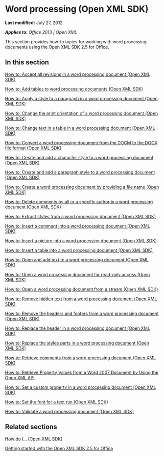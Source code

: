 <!--This is the start of the document-->
# Word processing (Open XML SDK)
**Last modified:** July 27, 2012

_**Applies to:** Office 2013 | Open XML_

This section provides how-to topics for working with word processing documents using the Open XML SDK 2.5 for Office.


## In this section
 [How to: Accept all revisions in a word processing document (Open XML SDK)](https://github.com/jhershey00/OpenXMLTest/blob/master/articles/b3406fcc-f10b-4075-a18f-116400f35faf.md)

 [How to: Add tables to word processing documents (Open XML SDK)](https://github.com/jhershey00/OpenXMLTest/blob/master/articles/65c377d2-1763-4bb6-8915-bc6839ccf62d.md)

 [How to: Apply a style to a paragraph in a word processing document (Open XML SDK)](https://github.com/jhershey00/OpenXMLTest/blob/master/articles/8d465a77-6c1b-453a-8375-ecf80d2f1bdc.md)

 [How to: Change the print orientation of a word processing document (Open XML SDK)](https://github.com/jhershey00/OpenXMLTest/blob/master/articles/bb5319c8-ee99-4862-937b-94dcae8deaca.md)

 [How to: Change text in a table in a word processing document (Open XML SDK)](https://github.com/jhershey00/OpenXMLTest/blob/master/articles/69f7c94e-2b8c-4bec-be8c-31933e2ee042.md)

 [How to: Convert a word processing document from the DOCM to the DOCX file format (Open XML SDK)](https://github.com/jhershey00/OpenXMLTest/blob/master/articles/80cdc1e8-d023-4886-b8d6-ee26327df739.md)

 [How to: Create and add a character style to a word processing document (Open XML SDK)](https://github.com/jhershey00/OpenXMLTest/blob/master/articles/c38f2c94-f0b5-4bb5-8c95-02e556d4e9f1.md)

 [How to: Create and add a paragraph style to a word processing document (Open XML SDK)](https://github.com/jhershey00/OpenXMLTest/blob/master/articles/73cbca2d-3603-45a5-8a73-c2e718376b01.md)

 [How to: Create a word processing document by providing a file name (Open XML SDK)](https://github.com/jhershey00/OpenXMLTest/blob/master/articles/1771fc05-dd94-40e3-a788-6a13809d64f3.md)

 [How to: Delete comments by all or a specific author in a word processing document (Open XML SDK)](https://github.com/jhershey00/OpenXMLTest/blob/master/articles/c66a64ca-cb0d-4acc-9d05-535b5bbb8c96.md)

 [How to: Extract styles from a word processing document (Open XML SDK)](https://github.com/jhershey00/OpenXMLTest/blob/master/articles/20258c39-9411-41f2-8463-e94a4b0fa326.md)

 [How to: Insert a comment into a word processing document (Open XML SDK)](https://github.com/jhershey00/OpenXMLTest/blob/master/articles/474f0a6c-62c8-4f04-b3f9-cd613a6e48d0.md)

 [How to: Insert a picture into a word processing document (Open XML SDK)](https://github.com/jhershey00/OpenXMLTest/blob/master/articles/ae8c98d9-dd11-4b75-804c-165095d60ffd.md)

 [How to: Insert a table into a word processing document (Open XML SDK)](https://github.com/jhershey00/OpenXMLTest/blob/master/articles/9d390cf8-1654-4a75-b3b8-4aba86ed1476.md)

 [How to: Open and add text to a word processing document (Open XML SDK)](https://github.com/jhershey00/OpenXMLTest/blob/master/articles/360318b5-9d17-42a1-b707-c3ccd1a89c97.md)

 [How to: Open a word processing document for read-only access (Open XML SDK)](https://github.com/jhershey00/OpenXMLTest/blob/master/articles/c811c2c7-1066-45a5-a724-33d0fbfd5284.md)

 [How to: Open a word processing document from a stream (Open XML SDK)](https://github.com/jhershey00/OpenXMLTest/blob/master/articles/75cff172-b29d-475a-8eb5-d8e90642f015.md)

 [How to: Remove hidden text from a word processing document (Open XML SDK)](https://github.com/jhershey00/OpenXMLTest/blob/master/articles/e5e9c6ba-b422-4639-bb8c-6da521307f13.md)

 [How to: Remove the headers and footers from a word processing document (Open XML SDK)](https://github.com/jhershey00/OpenXMLTest/blob/master/articles/22f973f4-58d1-4dd4-943e-a15ac2571b7c.md)

 [How to: Replace the header in a word processing document (Open XML SDK)](https://github.com/jhershey00/OpenXMLTest/blob/master/articles/d57e9b7d-b271-4c8d-998f-b7ca3eb6c850.md)

 [How to: Replace the styles parts in a word processing document (Open XML SDK)](https://github.com/jhershey00/OpenXMLTest/blob/master/articles/67edb37c-cfec-461c-b616-5a8b7d074c91.md)

 [How to: Retrieve comments from a word processing document (Open XML SDK)](https://github.com/jhershey00/OpenXMLTest/blob/master/articles/70839c86-36ef-4b67-a682-abd5114b2bfe.md)

 [How to: Retrieve Property Values from a Word 2007 Document by Using the Open XML API](http://msdn.microsoft.com/library/e0aacc31-524a-4392-aafa-290bbf7ae7b9(Office.15).aspx)

 [How to: Set a custom property in a word processing document (Open XML SDK)](https://github.com/jhershey00/OpenXMLTest/blob/master/articles/30dfce05-00c1-423e-b4b4-149329fdf184.md)

 [How to: Set the font for a text run (Open XML SDK)](https://github.com/jhershey00/OpenXMLTest/blob/master/articles/e4e5a2e5-a97e-47b9-a263-6723bd4230a1.md)

 [How to: Validate a word processing document (Open XML SDK)](https://github.com/jhershey00/OpenXMLTest/blob/master/articles/a20bf30b-204e-4c57-8ca3-badf4b0b3e03.md)


## Related sections
 [How do I... (Open XML SDK)](https://github.com/jhershey00/OpenXMLTest/blob/master/articles/b5cc0e8d-da79-482a-81fa-f18c18d29f6c.md)

 [Getting started with the Open XML SDK 2.5 for Office](https://github.com/jhershey00/OpenXMLTest/blob/master/articles/7b729dda-bbb6-437e-93d6-7bfe7b8183fa.md)

